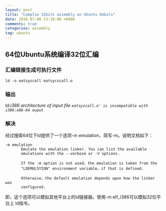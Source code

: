 ```yaml
---
layout: post
title: "Complie 32bits assembly on Ubuntu 64bits"
date: 2016-07-08 23:10:00 +0800
comments: true
categories: assembly
tag: ubuntu
---
```

## 64位Ubuntu系统编译32位汇编
### 汇编链接生成可执行文件

    ld -o eatsyscall eatsycscall.o

### 输出

*ld:i386 architecture of input file `eatsyscall.o' is incompatible with
i386:x86-64 ouput`*

### 解决
经过搜索64位下ld提供了一个选项-m emulation，简写-m。说明文档如下：

    -m emulation
           Emulate the emulation linker. You can list the available
           emulations with the --verbose or -V options.

           If the -m option is not used，the emulation is taken from the
           "LDEMULSYION" environment variable，if that is defined.

           Otherwise，the default emulation depends upon how the linker was
           configured.
即，这个选项可以模拟其他平台上的ld链接器。使用-m elf_i386可以模拟32位平台上
ld指令。
